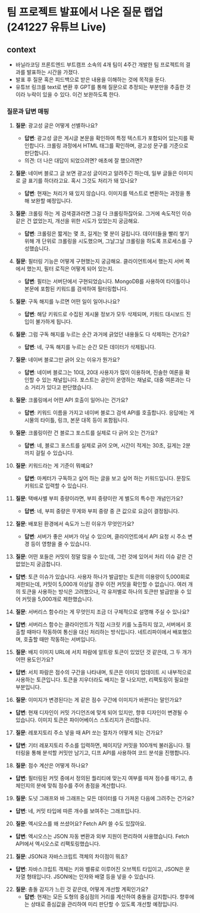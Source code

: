 # 팀 프로젝트 발표에서 나온 질문 랩업 (241227 유튜브 Live)

## context
- 바닐라코딩 프론트엔드 부트캠프 소속의 4개 팀이 4주간 개발한 팀 프로젝트의 결과를 발표하는 시간을 가졌다.
- 발표 후 질문 혹은 피드백으로 받은 내용을 이해하는 것에 목적을 둔다.
- 유튜브 링크를 text로 변환 후 GPT를 통해 질문으로 추정되는 부분만을 추출한 것이라 누락이 있을 수 있다. 이건 보완하도록 한다.

### 질문과 답변 매핑

1. **질문**: 광고성 글은 어떻게 선별하나요?
   - **답변**: 광고성 글은 게시글 본문을 확인하여 특정 텍스트가 포함되어 있는지를 확인합니다. 크롤링 과정에서 HTML 태그를 확인하며, 광고성 문구를 기준으로 판단합니다.
   - 의견: 더 나은 대답이 되었으려면? 애초에 잘 했으려면?
2. **질문**: 네이버 블로그 글 보면 광고성 글이라고 알려주긴 하는데, 일부 글들은 이미지로 글 표기를 하더라고요. 혹시 그것도 처리가 돼 있나요?
   - **답변**: 현재는 처리가 돼 있지 않습니다. 이미지를 텍스트로 변환하는 과정을 통해 보완할 예정입니다.

3. **질문**: 크롤링 하는 게 검색결과라면 그걸 다 크롤링하잖아요. 그거에 속도적인 이슈 같은 건 없었는지, 개선을 위한 시도가 있었는지 궁금해요.
   - **답변**: 크롤링은 짧게는 몇 초, 길게는 몇 분이 걸립니다. 데이터들을 빨리 쌓기 위해 개 단위로 크롤링을 시도했으며, 그날그날 크롤링을 하도록 프로세스를 구성했습니다.

4. **질문**: 필터링 기능은 어떻게 구현했는지 궁금해요. 클라이언트에서 했는지 서버 쪽에서 했는지, 필터 로직은 어떻게 되어 있는지.
   - **답변**: 필터는 서버단에서 구현되었습니다. MongoDB를 사용하여 타이틀이나 본문에 포함된 키워드를 검색하여 필터링합니다.

5. **질문**: 구독 해지를 누르면 어떤 일이 일어나나요?
   - **답변**: 해당 키워드로 수집된 게시물 정보가 모두 삭제되며, 키워드 대시보드 진입이 불가하게 됩니다.

6. **질문**: 그럼 구독 해지를 누르는 순간 과거에 긁었던 내용들도 다 삭제하는 건가요?
   - **답변**: 네, 구독 해지를 누르는 순간 모든 데이터가 삭제됩니다.

7. **질문**: 네이버 블로그만 긁어 오는 이유가 뭔가요?
   - **답변**: 네이버 블로그는 10대, 20대 사용자가 많이 이용하며, 진솔한 여론을 확인할 수 있는 채널입니다. 포스트는 공인이 운영하는 채널로, 대중 여론과는 다소 거리가 있다고 판단했습니다.

8. **질문**: 크롤링에서 어떤 API 호출이 일어나는 건가요?
   - **답변**: 키워드 이름을 가지고 네이버 블로그 검색 API를 호출합니다. 응답에는 게시물의 타이틀, 링크, 본문 대목 등이 포함됩니다.

9. **질문**: 크롤링이란 건 블로그 포스트를 실제로 다 긁어 오는 건가요?
   - **답변**: 네, 블로그 포스트를 실제로 긁어 오며, 시간이 적게는 30초, 길게는 2분까지 걸릴 수 있습니다.

10. **질문**: 키워드라는 게 기준이 뭐예요?
    - **답변**: 마케터가 구독하고 싶어 하는 글을 보고 싶어 하는 키워드입니다. 문장도 키워드로 입력할 수 있습니다.

11. **질문**: 택배사별 부피 중량이라면, 부피 중량이란 게 별도의 특수한 개념인가요?
    - **답변**: 네, 부피 중량은 무게와 부피 중량 중 큰 값으로 요금이 결정됩니다.

12. **질문**: 배포된 환경에서 속도가 느린 이유가 무엇인가요?
    - **답변**: 서버가 좋은 서버가 아닐 수 있으며, 클라이언트에서 API 요청 시 주소 변경 등이 영향을 줄 수 있습니다.

13. **질문**: 어떤 포들은 커밋이 정말 많을 수 있는데, 그런 것에 있어서 처리 이슈 같은 건 없었는지 궁금합니다.
   - **답변**: 토큰 이슈가 있습니다. 사용자 하나가 발급받는 토큰의 이용량이 5,000회로 제한되는데, 커밋이 5,000개 이상일 경우 이전 커밋을 확인할 수 없습니다. 여러 개의 토큰을 사용하는 방식은 고려했으나, 각 유저별로 하나의 토큰만 발급받을 수 있어 커밋을 5,000개로 제한했습니다.

14. **질문**: 서버리스 함수라는 게 무엇인지 조금 더 구체적으로 설명해 주실 수 있나요?
   - **답변**: 서버리스 함수는 클라이언트가 직접 시크릿 키를 노출하지 않고, 서버에서 호출할 때마다 작동하여 통신을 대신 처리하는 방식입니다. 네트리파이에서 배포했으며, 호출할 때만 작동하는 서버입니다.

15. **질문**: 배지 이미지 URL에 서치 파람에 알트랑 토큰이 있었던 것 같은데, 그 두 개가 어떤 용도인가요?
   - **답변**: 서치 파람은 점수의 구간을 나타내며, 토큰은 이미지 업데이트 시 내부적으로 사용하는 토큰입니다. 토큰을 지우더라도 배지는 잘 나오지만, 리팩토링이 필요한 부분입니다.

16. **질문**: 이미지가 변경된다는 게 같은 점수 구간에 이미지가 바뀐다는 말인가요?
   - **답변**: 현재 디자인이 커밋 가디언즈에 맞게 되어 있지만, 향후 디자인이 변경될 수 있습니다. 이미지 토큰은 파이어베이스 스토리지가 관리합니다.

17. **질문**: 레포지토리 주소 넣을 때 API 쏘는 절차가 어떻게 되는 건가요?
   - **답변**: 기터 레포지토리 주소를 입력하면, 페이지당 커밋을 100개씩 불러옵니다. 필터링을 통해 분석할 커밋만 남기고, 디프 API를 사용하여 코드 분석을 진행합니다.

18. **질문**: 점수 계산은 어떻게 하나요?
   - **답변**: 필터링된 커밋 중에서 정의된 퀄리티에 맞는지 여부를 따져 점수를 매기고, 총 체인지의 분에 맞춰 점수를 주어 총점을 계산합니다.

19. **질문**: 도넛 그래프와 바 그래프는 모든 데이터를 다 가져온 다음에 그려주는 건가요?
   - **답변**: 네, 커밋 타입에 따른 개수를 보여주는 그래프입니다.

20. **질문**: 엑시오스를 왜 쓰셨어요? Fetch API 쓸 수도 있잖아요.
   - **답변**: 엑시오스는 JSON 자동 변환과 외부 지원이 편리하여 사용했습니다. Fetch API에서 엑시오스로 리팩토링했습니다.

21. **질문**: JSON과 자바스크립트 객체의 차이점이 뭐죠?
   - **답변**: 자바스크립트 객체는 키와 밸류로 이루어진 오브젝트 타입이고, JSON은 문자열 형태입니다. JSON에는 인자와 배열 등을 넣을 수 있습니다.

22. **질문**: 충돌 감지가 느린 것 같은데, 어떻게 개선할 계획인가요?
    - **답변**: 현재는 모든 도형의 중심점의 거리를 계산하여 충돌을 감지합니다. 향후에는 상태로 중심값을 관리하여 미리 판단할 수 있도록 개선할 예정입니다.


